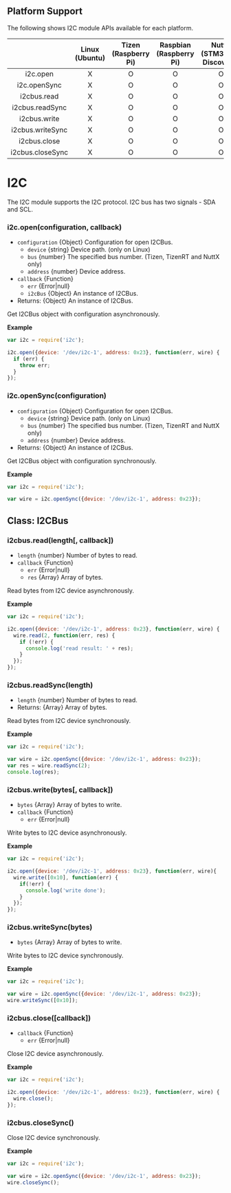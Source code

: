 ## Platform Support

The following shows I2C module APIs available for each platform.

|  | Linux<br/>(Ubuntu) | Tizen<br/>(Raspberry Pi) | Raspbian<br/>(Raspberry Pi) | NuttX<br/>(STM32F4-Discovery) | TizenRT<br/>(Artik053) |
| :---: | :---: | :---: | :---: | :---: | :---: |
| i2c.open | X | O | O | O | O |
| i2c.openSync | X | O | O | O | O |
| i2cbus.read | X | O | O | O | O |
| i2cbus.readSync | X | O | O | O | O |
| i2cbus.write | X | O | O | O | O |
| i2cbus.writeSync | X | O | O | O | O |
| i2cbus.close | X | O | O | O | O |
| i2cbus.closeSync | X | O | O | O | O |


# I2C

The I2C module supports the I2C protocol. I2C bus has two signals - SDA and SCL.

### i2c.open(configuration, callback)
* `configuration` {Object} Configuration for open I2CBus.
  * `device` {string} Device path. (only on Linux)
  * `bus` {number} The specified bus number. (Tizen, TizenRT and NuttX only)
  * `address` {number} Device address.
* `callback` {Function}
  * `err` {Error|null}
  * `i2cBus` {Object} An instance of I2CBus.
* Returns: {Object} An instance of I2CBus.

Get I2CBus object with configuration asynchronously.

**Example**

```js
var i2c = require('i2c');

i2c.open({device: '/dev/i2c-1', address: 0x23}, function(err, wire) {
  if (err) {
    throw err;
  }
});
```

### i2c.openSync(configuration)
* `configuration` {Object} Configuration for open I2CBus.
  * `device` {string} Device path. (only on Linux)
  * `bus` {number} The specified bus number. (Tizen, TizenRT and NuttX only)
  * `address` {number} Device address.
* Returns: {Object} An instance of I2CBus.

Get I2CBus object with configuration synchronously.

**Example**

```js
var i2c = require('i2c');

var wire = i2c.openSync({device: '/dev/i2c-1', address: 0x23});
```


## Class: I2CBus


### i2cbus.read(length[, callback])
* `length` {number} Number of bytes to read.
* `callback` {Function}
  * `err` {Error|null}
  * `res` {Array} Array of bytes.

Read bytes from I2C device asynchronously.

**Example**

```js
var i2c = require('i2c');

i2c.open({device: '/dev/i2c-1', address: 0x23}, function(err, wire) {
  wire.read(2, function(err, res) {
    if (!err) {
      console.log('read result: ' + res);
    }
  });
});
```

### i2cbus.readSync(length)
* `length` {number} Number of bytes to read.
* Returns: {Array} Array of bytes.

Read bytes from I2C device synchronously.

**Example**

```js
var i2c = require('i2c');

var wire = i2c.openSync({device: '/dev/i2c-1', address: 0x23});
var res = wire.readSync(2);
console.log(res);
```

### i2cbus.write(bytes[, callback])
* `bytes` {Array} Array of bytes to write.
* `callback` {Function}
  * `err` {Error|null}

Write bytes to I2C device asynchronously.

**Example**

```js
var i2c = require('i2c');

i2c.open({device: '/dev/i2c-1', address: 0x23}, function(err, wire){
  wire.write([0x10], function(err) {
    if(!err) {
      console.log('write done');
    }
  });
});
```

### i2cbus.writeSync(bytes)
* `bytes` {Array} Array of bytes to write.

Write bytes to I2C device synchronously.

**Example**

```js
var i2c = require('i2c');

var wire = i2c.openSync({device: '/dev/i2c-1', address: 0x23});
wire.writeSync([0x10]);
```

### i2cbus.close([callback])
* `callback` {Function}
  * `err` {Error|null}

Close I2C device asynchronously.

**Example**

```js
var i2c = require('i2c');

i2c.open({device: '/dev/i2c-1', address: 0x23}, function(err, wire) {
  wire.close();
});
```

### i2cbus.closeSync()

Close I2C device synchronously.

**Example**

```js
var i2c = require('i2c');

var wire = i2c.openSync({device: '/dev/i2c-1', address: 0x23});
wire.closeSync();
```